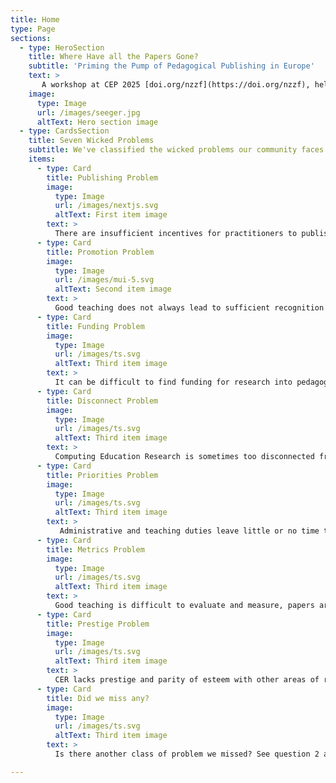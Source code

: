 ```yaml
---
title: Home
type: Page
sections:
  - type: HeroSection
    title: Where Have all the Papers Gone?
    subtitle: 'Priming the Pump of Pedagogical Publishing in Europe'
    text: >
       A workshop at CEP 2025 [doi.org/nzzf](https://doi.org/nzzf), help us rank the wicked problems below in order of importance [forms.office.com/e/tngB4bQhk7](https://forms.office.com/e/tngB4bQhk7)
    image:
      type: Image
      url: /images/seeger.jpg
      altText: Hero section image
  - type: CardsSection
    title: Seven Wicked Problems
    subtitle: We've classified the wicked problems our community faces into seven broad categories:
    items:
      - type: Card
        title: Publishing Problem
        image:
          type: Image
          url: /images/nextjs.svg
          altText: First item image
        text: >
          There are insufficient incentives for practitioners to publish and too many barriers to prevent publication. The mantra of “publish or perish” doesn’t apply, there are lots of good practitioners who publish very little, their work is invisible
      - type: Card
        title: Promotion Problem
        image:
          type: Image
          url: /images/mui-5.svg
          altText: Second item image
        text: >
          Good teaching does not always lead to sufficient recognition and reward. Advance HE rewards like AFHEA, FHEA, SFHEA, PFHEA and NTF help but are not always recognised by promotion panels dominated by research-focused staff
      - type: Card
        title: Funding Problem
        image:
          type: Image
          url: /images/ts.svg
          altText: Third item image
        text: >
          It can be difficult to find funding for research into pedagogy, as a relatively young field there are still lots of open questions about how to teach computing, but inadequate funding to allow investigation to take place
      - type: Card
        title: Disconnect Problem
        image:
          type: Image
          url: /images/ts.svg
          altText: Third item image
        text: >
          Computing Education Research is sometimes too disconnected from practice (and vice versa). Definitions of what “counts” as research can be too restrictive see [doi.org/h772](https://doi.org/h772)
      - type: Card
        title: Priorities Problem
        image:
          type: Image
          url: /images/ts.svg
          altText: Third item image
        text: >
           Administrative and teaching duties leave little or no time to publish papers, meaning that good intentions to publish, are often not realised due to higher priorities taking precedence
      - type: Card
        title: Metrics Problem
        image:
          type: Image
          url: /images/ts.svg
          altText: Third item image
        text: >
          Good teaching is difficult to evaluate and measure, papers are often not REF-able anyway
      - type: Card
        title: Prestige Problem
        image:
          type: Image
          url: /images/ts.svg
          altText: Third item image
        text: >
          CER lacks prestige and parity of esteem with other areas of research
      - type: Card
        title: Did we miss any?
        image:
          type: Image
          url: /images/ts.svg
          altText: Third item image
        text: >
          Is there another class of problem we missed? See question 2 at [forms.office.com/e/tngB4bQhk7](https://forms.office.com/e/tngB4bQhk7)

---
```

